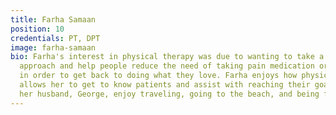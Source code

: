 ```yaml
---
title: Farha Samaan
position: 10
credentials: PT, DPT
image: farha-samaan
bio: Farha's interest in physical therapy was due to wanting to take a patient-centered
  approach and help people reduce the need of taking pain medication or overcome injuries
  in order to get back to doing what they love. Farha enjoys how physical therapy
  allows her to get to know patients and assist with reaching their goals. She and
  her husband, George, enjoy traveling, going to the beach, and being foodies.
---
```


